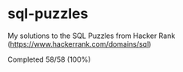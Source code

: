 # sql-puzzles

My solutions to the SQL Puzzles from Hacker Rank (https://www.hackerrank.com/domains/sql)

Completed 58/58 (100%)
